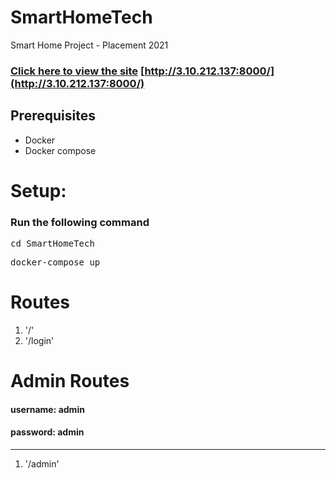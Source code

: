 # SmartHomeTech

Smart Home Project - Placement 2021

### [Click here to view the site](http://3.10.212.137:8000/) [http://3.10.212.137:8000/](http://3.10.212.137:8000/)

## Prerequisites

- Docker
- Docker compose

# Setup:

### Run the following command

<pre>cd SmartHomeTech</pre>
<pre>docker-compose up</pre>

# Routes

1. '/'
2. '/login'

# Admin Routes

#### username: admin

#### password: admin

---

1. '/admin'
